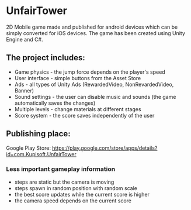# UnfairTower
 
2D Mobile game made and published for android devices which
can be simply converted for iOS devices.
The game has been created using Unity Engine and C#.

## The project includes:
- Game physics - the jump force depends on the player's speed
- User interface - simple buttons from the Asset Store
- Ads - all types of Unity Ads (RewardedVideo, NonRevardedVideo, Banner)
- Sound settings - the user can disable music and sounds (the game automatically saves the changes)
- Multiple levels - change materials at different stages
- Score system - the score saves independently of the user

## Publishing place:
Google Play Store: 
https://play.google.com/store/apps/details?id=com.Kupisoft.UnfairTower

### Less important gameplay information
- steps are static but the camera is moving
- steps spawn in random position with random scale
- the best score updates while the current score is higher
- the camera speed depends on the current score

